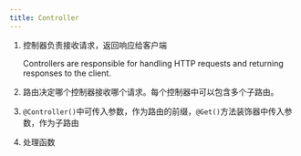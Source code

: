 ```yaml
---
title: Controller
---
```


1. 控制器负责接收请求，返回响应给客户端

   Controllers are responsible for handling HTTP requests and returning responses to the client.

2. 路由决定哪个控制器接收哪个请求。每个控制器中可以包含多个子路由。
3. `@Controller()`中可传入参数，作为路由的前缀，`@Get()`方法装饰器中传入参数，作为子路由
4. 处理函数